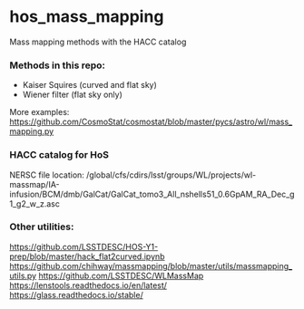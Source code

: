 # hos_mass_mapping
Mass mapping methods with the HACC catalog

### Methods in this repo:
* Kaiser Squires (curved and flat sky)
* Wiener filter (flat sky only)

More examples: https://github.com/CosmoStat/cosmostat/blob/master/pycs/astro/wl/mass_mapping.py

### HACC catalog for HoS 
NERSC file location: /global/cfs/cdirs/lsst/groups/WL/projects/wl-massmap/IA-infusion/BCM/dmb/GalCat/GalCat_tomo3_All_nshells51_0.6GpAM_RA_Dec_g1_g2_w_z.asc

### Other utilities: 

https://github.com/LSSTDESC/HOS-Y1-prep/blob/master/hack_flat2curved.ipynb
https://github.com/chihway/massmapping/blob/master/utils/massmapping_utils.py
https://github.com/LSSTDESC/WLMassMap
https://lenstools.readthedocs.io/en/latest/
https://glass.readthedocs.io/stable/
